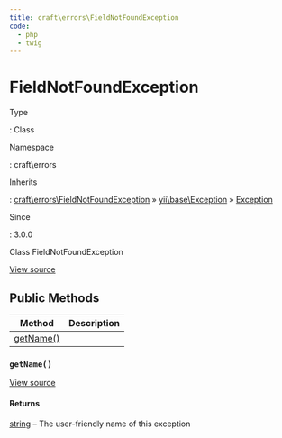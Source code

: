 ```yaml
---
title: craft\errors\FieldNotFoundException
code:
  - php
  - twig
---
```


# FieldNotFoundException

Type

:   Class

Namespace

:   craft\errors

Inherits

:   [craft\errors\FieldNotFoundException](craft-errors-fieldnotfoundexception.md) &raquo;
[yii\base\Exception](https://www.yiiframework.com/doc/api/2.0/yii-base-exception) &raquo;
[Exception](http://php.net/class.exception)

Since

:   3.0.0



Class FieldNotFoundException





[View source](https://github.com/craftcms/cms/blob/master/src/errors/FieldNotFoundException.php)






## Public Methods

| Method                                                             | Description
| ------------------------------------------------------------------ | -----------
| [getName()](craft-errors-fieldnotfoundexception.md#method-getname) |

### `getName()`










[View source](https://github.com/craftcms/cms/blob/master/src/errors/FieldNotFoundException.php#L23-L26)



#### Returns

[string](http://php.net/language.types.string) – The user-friendly name of this exception










